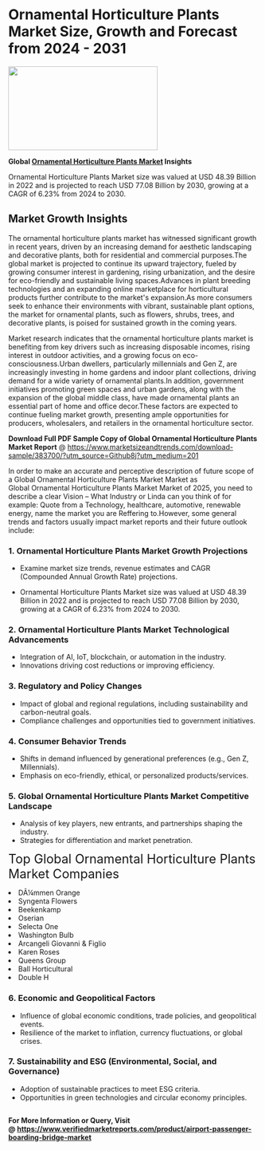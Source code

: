 <H1>Ornamental Horticulture Plants Market Size, Growth and Forecast from 2024 - 2031</H1><img class="aligncenter size-medium wp-image-584254" src="https://thirdeyenews.in/wp-content/uploads/2024/09/Global-Market-Research-300x168.jpeg" alt="" width="300" height="168" /><p><strong>Global&nbsp;<a href="https://www.marketsizeandtrends.com/download-sample/383700/?utm_source=Github8j?utm_medium=201">Ornamental Horticulture Plants Market</a> Insights</strong></p><p>Ornamental Horticulture Plants Market size was valued at USD 48.39 Billion in 2022 and is projected to reach USD 77.08 Billion by 2030, growing at a CAGR of 6.23% from 2024 to 2030.</p><p><h2>Market Growth Insights</h2> <p>The ornamental horticulture plants market has witnessed significant growth in recent years, driven by an increasing demand for aesthetic landscaping and decorative plants, both for residential and commercial purposes.The global market is projected to continue its upward trajectory, fueled by growing consumer interest in gardening, rising urbanization, and the desire for eco-friendly and sustainable living spaces.Advances in plant breeding technologies and an expanding online marketplace for horticultural products further contribute to the market's expansion.As more consumers seek to enhance their environments with vibrant, sustainable plant options, the market for ornamental plants, such as flowers, shrubs, trees, and decorative plants, is poised for sustained growth in the coming years.</p> <p>Market research indicates that the ornamental horticulture plants market is benefiting from key drivers such as increasing disposable incomes, rising interest in outdoor activities, and a growing focus on eco-consciousness.Urban dwellers, particularly millennials and Gen Z, are increasingly investing in home gardens and indoor plant collections, driving demand for a wide variety of ornamental plants.In addition, government initiatives promoting green spaces and urban gardens, along with the expansion of the global middle class, have made ornamental plants an essential part of home and office decor.These factors are expected to continue fueling market growth, presenting ample opportunities for producers, wholesalers, and retailers in the ornamental horticulture sector.<p><span class=""><strong>Download Full PDF Sample Copy of Global Ornamental Horticulture Plants Market Report</strong> @ <a href="https://www.marketsizeandtrends.com/download-sample/383700/?utm_source=Github8j?utm_medium=201" target="_blank">https://www.marketsizeandtrends.com/download-sample/383700/?utm_source=Github8j?utm_medium=201</a></span></p><p>In order to make an accurate and perceptive description of future scope of a Global&nbsp;Ornamental Horticulture Plants Market Market as Global&nbsp;Ornamental Horticulture Plants Market Market of 2025, you need to describe a clear Vision &ndash; What Industry or Linda can you think of for example: Quote from a Technology, healthcare, automotive, renewable energy, name the market you are Reffering to.However, some general trends and factors usually impact market reports and their future outlook include:</p><h3>1.&nbsp;<strong>Ornamental Horticulture Plants Market Growth Projections</strong></h3><ul><li>Examine market size trends, revenue estimates and CAGR (Compounded Annual Growth Rate) projections.</li><li><p>Ornamental Horticulture Plants Market size was valued at USD 48.39 Billion in 2022 and is projected to reach USD 77.08 Billion by 2030, growing at a CAGR of 6.23% from 2024 to 2030.</p></li></ul><h3>2.&nbsp;<strong>Ornamental Horticulture Plants Market Technological Advancements</strong></h3><ul><li>Integration of AI, IoT, blockchain, or automation in the industry.</li><li>Innovations driving cost reductions or improving efficiency.</li></ul><h3>3.&nbsp;<strong>Regulatory and Policy Changes</strong></h3><ul><li>Impact of global and regional regulations, including sustainability and carbon-neutral goals.</li><li>Compliance challenges and opportunities tied to government initiatives.</li></ul><h3>4.&nbsp;<strong>Consumer Behavior Trends</strong></h3><ul><li>Shifts in demand influenced by generational preferences (e.g., Gen Z, Millennials).</li><li>Emphasis on eco-friendly, ethical, or personalized products/services.</li></ul><h3>5.&nbsp;<strong>Global Ornamental Horticulture Plants Market Competitive Landscape</strong></h3><ul><li>Analysis of key players, new entrants, and partnerships shaping the industry.</li><li>Strategies for differentiation and market penetration.</li></ul><p data-pm-slice="1 1 []"><span style="color: inherit; font-family: inherit; font-size: 25px;">Top Global Ornamental Horticulture Plants Market Companies</span></p><div class="" data-test-id=""><p><li>DÃ¼mmen Orange</li><li> Syngenta Flowers</li><li> Beekenkamp</li><li> Oserian</li><li> Selecta One</li><li> Washington Bulb</li><li> Arcangeli Giovanni & Figlio</li><li> Karen Roses</li><li> Queens Group</li><li> Ball Horticultural</li><li> Double H</li></p></div><h3>6.&nbsp;<strong>Economic and Geopolitical Factors</strong></h3><ul><li>Influence of global economic conditions, trade policies, and geopolitical events.</li><li>Resilience of the market to inflation, currency fluctuations, or global crises.</li></ul><h3>7.&nbsp;<strong>Sustainability and ESG (Environmental, Social, and Governance)</strong></h3><ul><li>Adoption of sustainable practices to meet ESG criteria.</li><li>Opportunities in green technologies and circular economy principles.</li></ul><h2><strong style="font-size: 14px;">For More Information or Query, Visit @&nbsp;</strong><a style="background-color: #ffffff; font-size: 14px;" href="https://www.marketsizeandtrends.com/report/ornamental-horticulture-plants-market/" target="_blank">https://www.verifiedmarketreports.com/product/airport-passenger-boarding-bridge-market</a></h2>